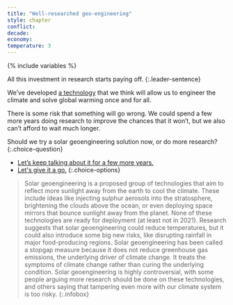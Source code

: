 ```yaml
---
title: "Well-researched geo-engineering"
style: chapter
conflict: 
decade: 
economy: 
temperature: 3
---
```


{% include variables %}

All this investment in research starts paying off. 
{:.leader-sentence}

We’ve developed [a technology](#infobox) that we think will allow us to engineer the climate and solve global warming once and for all.

There is some risk that something will go wrong. We could spend a few more years doing research to improve the chances that it won’t, but we also can’t afford to wait much longer.

Should we try a solar geoengineering solution now, or do more research?
{:.choice-question}

- [Let’s keep talking about it for a few more years.](chapter_stalling.html)
- [Let's give it a go.](chapter_well-researched-geo-engineering-attempt.html)
{:.choice-options}

> Solar geoengineering is a proposed group of technologies that aim to reflect more sunlight away from the earth to cool the climate. These include ideas like injecting sulphur aerosols into the stratosphere, brightening the clouds above the ocean, or even deploying space mirrors that bounce sunlight away from the planet. None of these technologies are ready for deployment (at least not in 2021). Research suggests that solar geoengineering could reduce temperatures, but it could also introduce some big new risks, like disrupting rainfall in major food-producing regions. Solar geoengineering has been called a stopgap measure because it does not reduce greenhouse gas emissions, the underlying driver of climate change. It treats the symptoms of climate change rather than curing the underlying condition. Solar geoengineering is highly controversial, with some people arguing more research should be done on these technologies, and others saying that tampering even more with our climate system is too risky.
{:.infobox}
